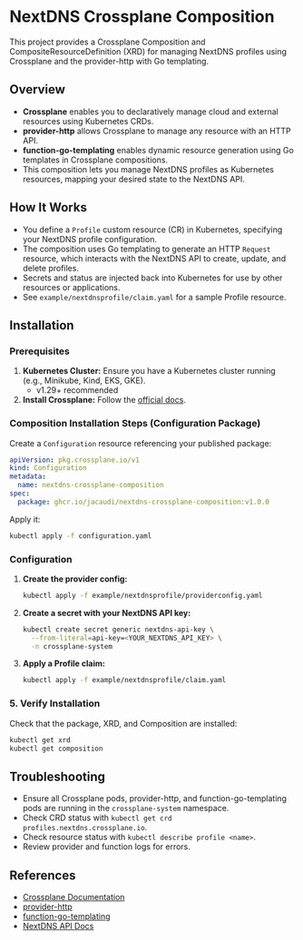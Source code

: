 # NextDNS Crossplane Composition

This project provides a Crossplane Composition and CompositeResourceDefinition (XRD) for managing NextDNS profiles using Crossplane and the provider-http with Go templating.

## Overview
- **Crossplane** enables you to declaratively manage cloud and external resources using Kubernetes CRDs.
- **provider-http** allows Crossplane to manage any resource with an HTTP API.
- **function-go-templating** enables dynamic resource generation using Go templates in Crossplane compositions.
- This composition lets you manage NextDNS profiles as Kubernetes resources, mapping your desired state to the NextDNS API.

## How It Works
- You define a `Profile` custom resource (CR) in Kubernetes, specifying your NextDNS profile configuration.
- The composition uses Go templating to generate an HTTP `Request` resource, which interacts with the NextDNS API to create, update, and delete profiles.
- Secrets and status are injected back into Kubernetes for use by other resources or applications.
- See `example/nextdnsprofile/claim.yaml` for a sample Profile resource.

## Installation

### Prerequisites

1. **Kubernetes Cluster:**
   Ensure you have a Kubernetes cluster running (e.g., Minikube, Kind, EKS, GKE).
    - v1.29+ recommended
2. **Install Crossplane:**
   Follow the [official docs](https://docs.crossplane.io/v1.20/getting-started/).

### Composition Installation Steps (Configuration Package)

Create a `Configuration` resource referencing your published package:
```yaml
apiVersion: pkg.crossplane.io/v1
kind: Configuration
metadata:
  name: nextdns-crossplane-composition
spec:
  package: ghcr.io/jacaudi/nextdns-crossplane-composition:v1.0.0
```
Apply it:
```sh
kubectl apply -f configuration.yaml
```

### Configuration

1. **Create the provider config:**
   ```sh
   kubectl apply -f example/nextdnsprofile/providerconfig.yaml
   ```

2. **Create a secret with your NextDNS API key:**
   ```sh
   kubectl create secret generic nextdns-api-key \
     --from-literal=api-key=<YOUR_NEXTDNS_API_KEY> \
     -n crossplane-system
   ```

3. **Apply a Profile claim:**

   ```sh
   kubectl apply -f example/nextdnsprofile/claim.yaml
   ```

### 5. Verify Installation

Check that the package, XRD, and Composition are installed:
```sh
kubectl get xrd
kubectl get composition
```

## Troubleshooting
- Ensure all Crossplane pods, provider-http, and function-go-templating pods are running in the `crossplane-system` namespace.
- Check CRD status with `kubectl get crd profiles.nextdns.crossplane.io`.
- Check resource status with `kubectl describe profile <name>`.
- Review provider and function logs for errors.

## References
- [Crossplane Documentation](https://docs.crossplane.io/v1.20/)
- [provider-http](https://github.com/crossplane-contrib/provider-http)
- [function-go-templating](https://github.com/crossplane-contrib/function-go-templating)
- [NextDNS API Docs](https://nextdns.io/developer)
